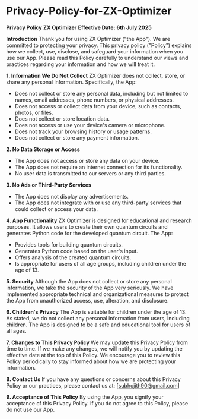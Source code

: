 # Privacy-Policy-for-ZX-Optimizer
**Privacy Policy**
**ZX Optimizer**
**Effective Date: 6th July 2025**

**Introduction**
Thank you for using ZX Optimizer ("the App"). We are committed to protecting your privacy. This privacy policy ("Policy") explains how we collect, use, disclose, and safeguard your information when you use our App. Please read this Policy carefully to understand our views and practices regarding your information and how we will treat it.

**1. Information We Do Not Collect**
ZX Optimizer does not collect, store, or share any personal information. Specifically, the App:
- Does not collect or store any personal data, including but not limited to names, email addresses, phone numbers, or physical addresses.
- Does not access or collect data from your device, such as contacts, photos, or files.
- Does not collect or store location data.
- Does not access or use your device's camera or microphone.
- Does not track your browsing history or usage patterns.
- Does not collect or store any payment information.

**2. No Data Storage or Access**
- The App does not access or store any data on your device.
- The App does not require an internet connection for its functionality.
- No user data is transmitted to our servers or any third parties.

**3. No Ads or Third-Party Services**
- The App does not display any advertisements.
- The App does not integrate with or use any third-party services that could collect or access your data.

**4. App Functionality**
ZX Optimizer is designed for educational and research purposes. It allows users to create their own quantum circuits and generates Python code for the developed quantum circuit. The App:
- Provides tools for building quantum circuits.
- Generates Python code based on the user's input.
- Offers analysis of the created quantum circuits.
- Is appropriate for users of all age groups, including children under the age of 13.

**5. Security**
Although the App does not collect or store any personal information, we take the security of the App very seriously. We have implemented appropriate technical and organizational measures to protect the App from unauthorized access, use, alteration, and disclosure.

**6. Children's Privacy**
The App is suitable for children under the age of 13. As stated, we do not collect any personal information from users, including children. The App is designed to be a safe and educational tool for users of all ages.

**7. Changes to This Privacy Policy**
We may update this Privacy Policy from time to time. If we make any changes, we will notify you by updating the effective date at the top of this Policy. We encourage you to review this Policy periodically to stay informed about how we are protecting your information.

**8. Contact Us**
If you have any questions or concerns about this Privacy Policy or our practices, please contact us at:
[subhojith90@gmail.com]

**9. Acceptance of This Policy**
By using the App, you signify your acceptance of this Privacy Policy. If you do not agree to this Policy, please do not use our App.
